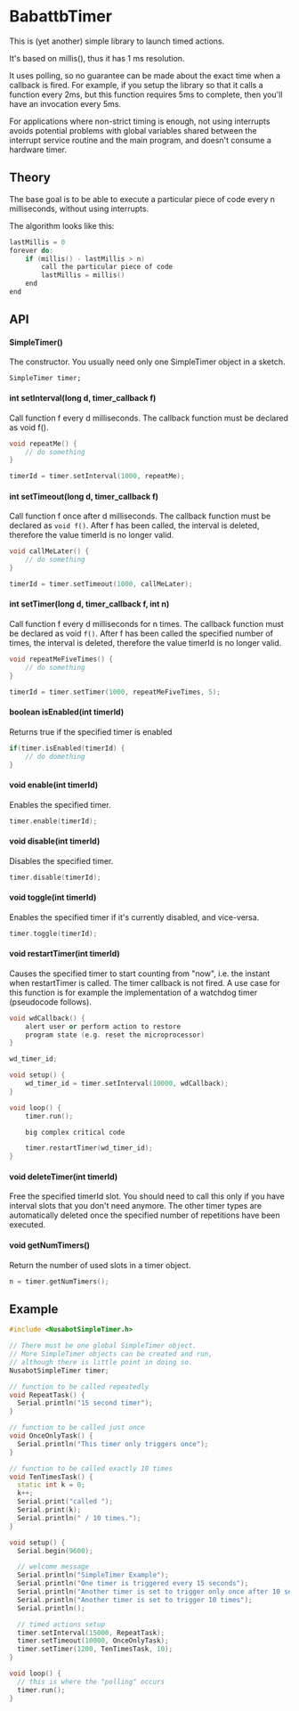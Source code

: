 # BabattbTimer

This is (yet another) simple library to launch timed actions.

It's based on millis(), thus it has 1 ms resolution.

It uses polling, so no guarantee can be made about the exact time when a callback is fired. For example, if you setup the library so that it calls a function every 2ms, but this function requires 5ms to complete, then you'll have an invocation every 5ms.

For applications where non-strict timing is enough, not using interrupts avoids potential problems with global variables shared between the interrupt service routine and the main program, and doesn't consume a hardware timer.

## Theory

The base goal is to be able to execute a particular piece of code every n milliseconds, without using interrupts.

The algorithm looks like this:

```cpp
lastMillis = 0
forever do:
    if (millis() - lastMillis > n)
        call the particular piece of code
        lastMillis = millis()
    end
end
```

## API

#### SimpleTimer()

The constructor. You usually need only one SimpleTimer object in a sketch.

`SimpleTimer timer;`

#### int setInterval(long d, timer_callback f)

Call function f every d milliseconds. The callback function must be declared as void f().

```cpp
void repeatMe() {
    // do something
}

timerId = timer.setInterval(1000, repeatMe);
```

#### int setTimeout(long d, timer_callback f)

Call function f once after d milliseconds. The callback function must be declared as `void f()`. After f has been called, the interval is deleted, therefore the value timerId is no longer valid.

```cpp
void callMeLater() {
    // do something
}

timerId = timer.setTimeout(1000, callMeLater);
```

#### int setTimer(long d, timer_callback f, int n)

Call function f every d milliseconds for n times. The callback function must be declared as void `f()`. After f has been called the specified number of times, the interval is deleted, therefore the value timerId is no longer valid.

```cpp
void repeatMeFiveTimes() {
    // do something
}

timerId = timer.setTimer(1000, repeatMeFiveTimes, 5);
```

#### boolean isEnabled(int timerId)

Returns true if the specified timer is enabled

```cpp
if(timer.isEnabled(timerId) {
    // do domething
}
```

#### void enable(int timerId)

Enables the specified timer.

```cpp
timer.enable(timerId);
```

#### void disable(int timerId)

Disables the specified timer.

```cpp
timer.disable(timerId);
```

#### void toggle(int timerId)

Enables the specified timer if it's currently disabled, and vice-versa.

```cpp
timer.toggle(timerId);
```

#### void restartTimer(int timerId)

Causes the specified timer to start counting from "now", i.e. the instant when restartTimer is called. The timer callback is not fired. A use case for this function is for example the implementation of a watchdog timer (pseudocode follows).

```cpp
void wdCallback() {
    alert user or perform action to restore
    program state (e.g. reset the microprocessor)
}

wd_timer_id;

void setup() {
    wd_timer_id = timer.setInterval(10000, wdCallback);
}

void loop() {
    timer.run();

    big complex critical code

    timer.restartTimer(wd_timer_id);
}
```

#### void deleteTimer(int timerId)

Free the specified timerId slot. You should need to call this only if you have interval slots that you don't need anymore. The other timer types are automatically deleted once the specified number of repetitions have been executed.

#### void getNumTimers()

Return the number of used slots in a timer object.

```cpp
n = timer.getNumTimers();
```

## Example

```cpp
#include <NusabotSimpleTimer.h>

// There must be one global SimpleTimer object.
// More SimpleTimer objects can be created and run,
// although there is little point in doing so.
NusabotSimpleTimer timer;

// function to be called repeatedly
void RepeatTask() {
  Serial.println("15 second timer");
}

// function to be called just once
void OnceOnlyTask() {
  Serial.println("This timer only triggers once");
}

// function to be called exactly 10 times
void TenTimesTask() {
  static int k = 0;
  k++;
  Serial.print("called ");
  Serial.print(k);
  Serial.println(" / 10 times.");
}

void setup() {
  Serial.begin(9600);

  // welcome message
  Serial.println("SimpleTimer Example");
  Serial.println("One timer is triggered every 15 seconds");
  Serial.println("Another timer is set to trigger only once after 10 seconds");
  Serial.println("Another timer is set to trigger 10 times");
  Serial.println();

  // timed actions setup
  timer.setInterval(15000, RepeatTask);
  timer.setTimeout(10000, OnceOnlyTask);
  timer.setTimer(1200, TenTimesTask, 10);
}

void loop() {
  // this is where the "polling" occurs
  timer.run();
}
```
